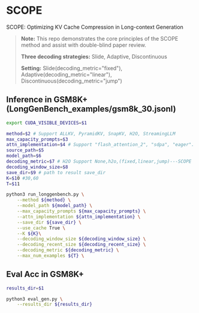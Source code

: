 # SCOPE
SCOPE: Optimizing KV Cache Compression in Long-context Generation

> **Note:** This repo demonstrates the core principles of the SCOPE method and assist with double-blind paper review.
>
> **Three decoding strategies:** Slide, Adaptive, Discontinuous
>
> **Setting:** Slide(decoding_metric="fixed"), Adaptive(decoding_metric="linear"), Discontinuous(decoding_metric="jump")


## Inference in GSM8K+(LongGenBench_examples/gsm8k_30.jsonl)

```bash
export CUDA_VISIBLE_DEVICES=$1

method=$2 # Support ALLKV, PyramidKV, SnapKV, H2O, StreamingLLM
max_capacity_prompts=$3
attn_implementation=$4 # Support "flash_attention_2", "sdpa", "eager".
source_path=$5
model_path=$6
decoding_metric=$7 # H2O Support None,h2o,(fixed,linear,jump)---SCOPE
decoding_window_size=$8
save_dir=$9 # path to result save_dir
K=$10 #30,60
T=$11

python3 run_longgenbench.py \
    --method ${method} \
    --model_path ${model_path} \
    --max_capacity_prompts ${max_capacity_prompts} \
    --attn_implementation ${attn_implementation} \
    --save_dir ${save_dir} \
    --use_cache True \
    --K ${K}\
    --decoding_window_size ${decoding_window_size} \
    --decoding_recent_size ${decoding_recent_size} \
    --decoding_metric ${decoding_metric} \
    --max_num_examples ${T} \
```

## Eval Acc in GSM8K+

```bash
results_dir=$1

python3 eval_gen.py \
    --results_dir ${results_dir}
```
